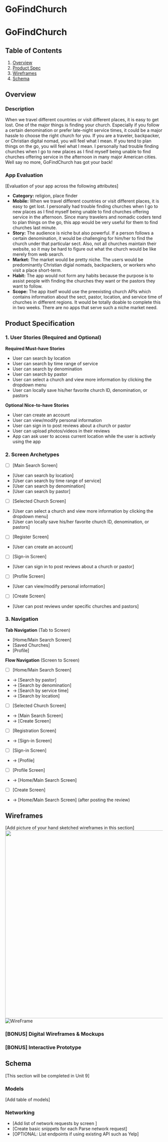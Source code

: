 GoFindChurch
===

# GoFindChurch

## Table of Contents

1. [Overview](#Overview)
2. [Product Spec](#Product-Spec)
3. [Wireframes](#Wireframes)
4. [Schema](#Schema)

## Overview

### Description

When we travel different countries or visit different places, it is easy to get lost. One of the major things is finding your church. Especially if you follow a certain denomination or prefer late-night service times, it could be a major hassle to choose the right church for you. If you are a traveler, backpacker, or Christian digital nomad, you will feel what I mean. If you tend to plan things on the go, you will feel what I mean. I personally had trouble finding churches when I go to new places as I find myself being unable to find churches offering service in the afternoon in many major American cities. Well say no more, GoFindChurch has got your back! 

### App Evaluation

[Evaluation of your app across the following attributes]
- **Category:** religion, place finder
- **Mobile:** When we travel different countries or visit different places, it is easy to get lost. I personally had trouble finding churches when I go to new places as I find myself being unable to find churches offering service in the afternoon. Since many travelers and nomadic coders tend to plan things on the go, this app would be very useful for them to find churches last minute.
- **Story:** The audience is niche but also powerful. If a person follows a certain denomination, it would be challenging for him/her to find the church under that particular sect. Also, not all churches maintain their website, so it may be hard to figure out what the church would be like merely from web search.
- **Market:** The market would be pretty niche. The users would be predominantly Christian digial nomads, backpackers, or workers who visit a place short-term.
- **Habit:** The app would not form any habits because the purpose is to assist people with finding the churches they want or the pastors they want to follow.
- **Scope:** The app itself would use the preexisting church APIs which contains information about the sect, pastor, location, and service time of churches in different regions. It would be totally doable to complete this in two weeks. There are no apps that serve such a niche market need.

## Product Specification

### 1. User Stories (Required and Optional)

**Required Must-have Stories**

* User can search by location
* User can search by time range of service
* User can search by denomination
* User can search by pastor
* User can select a church and view more information by clicking the dropdown menu
* User can locally save his/her favorite church ID, denomination, or pastors

**Optional Nice-to-have Stories**

* User can create an account
* User can view/modify personal information
* User can sign in to post reviews about a church or pastor
* User can upload photos/videos in their reviews
* App can ask user to access current location while the user is actively using the app

### 2. Screen Archetypes

- [ ] [Main Search Screen]
* [User can search by location]
* [User can search by time range of service]
* [User can search by denomination]
* [User can search by pastor]

- [ ] [Selected Church Screen]
* [User can select a church and view more information by clicking the dropdown menu]
* [User can locally save his/her favorite church ID, denomination, or pastors]

- [ ] [Register Screen]
* [User can create an account]

- [ ] [Sign-in Screen]
* [User can sign in to post reviews about a church or pastor]

- [ ] [Profile Screen]
* [User can view/modify personal information]

- [ ] [Create Screen]
* [User can post reviews under specific churches and pastors]

### 3. Navigation

**Tab Navigation** (Tab to Screen)

* [Home/Main Search Screen]
* [Saved Churches]
* [Profile]

**Flow Navigation** (Screen to Screen)

- [ ] [Home/Main Search Screen]
* -> [Search by pastor]
* -> [Search by denomination]
* -> [Search by service time]
* -> [Search by location]

- [ ] [Selected Church Screen]
* -> [Main Search Screen]
* -> [Create Screen]

- [ ] [Registration Screen]
* -> [Sign-in Screen]

- [ ] [Sign-in Screen]
* -> [Profile]

- [ ] [Profile Screen]
* -> [Home/Main Search Screen]

- [ ] [Create Screen]
* -> [Home/Main Search Screen] (after posting the review)



## Wireframes

[Add picture of your hand sketched wireframes in this section]
<img src="./wireframe_draft.jpg" width=600>
![](./wireframe_draft.jpg?raw=true "WireFrame")

### [BONUS] Digital Wireframes & Mockups

### [BONUS] Interactive Prototype

## Schema 

[This section will be completed in Unit 9]

### Models

[Add table of models]

### Networking

- [Add list of network requests by screen ]
- [Create basic snippets for each Parse network request]
- [OPTIONAL: List endpoints if using existing API such as Yelp]

